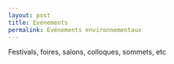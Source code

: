 ```yaml
---
layout: post
title: Evénements
permalink: Evénements environnementaux
---
```

Festivals, foires, salons, colloques, sommets, etc